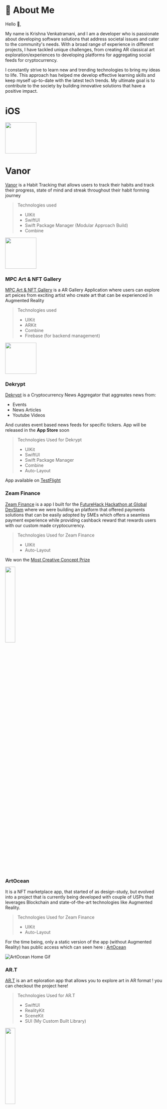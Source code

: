 # 🚀 About Me

Hello 👋,

My name is Krishna Venkatramani, and I am a developer who is passionate about developing software solutions that address societal issues and cater to the community's needs. With a broad range of experience in different projects, I have tackled unique challenges, from creating AR classical art exploration/experiences to developing platforms for aggregating social feeds for cryptocurrency.

I constantly strive to learn new and trending technologies to bring my ideas to life. This approach has helped me develop effective learning skills and keep myself up-to-date with the latest tech trends. My ultimate goal is to contribute to the society by building innovative solutions that have a positive impact.

# iOS

<img src="https://github.com/krish11031998-pythonwhisperer/Vanor/blob/master/Vane/Assets/Assets.xcassets/AppIcon.appiconset/1024.png" width="100" height="100">

# Vanor 

[Vanor](https://testflight.apple.com/join/nC6XBsfY) is a Habit Tracking that allows users to track their habits and track their progress, state of mind and streak throughout their habit forming journey

> Technologies used
> * UIKit
> * SwiftUI
> * Swift Package Manager (Modular Approach Build)
> * Combine



<img src="https://firebasestorage.googleapis.com/v0/b/mpcstore-1.appspot.com/o/Images%2FMPC_ART_Logo_Thumbnail.jpg?alt=media&token=6dd889aa-5d24-4492-8146-53a3bf2d6c82&_gl=1*1pazri4*_ga*MTc3Njk4NDY1Ny4xNjUwOTAyMDg5*_ga_CW55HF8NVT*MTY4NTcyMDU5NC43NC4xLjE2ODU3MjA2NjUuMC4wLjA." width="100" height="100">

### MPC Art & NFT Gallery
[MPC Art & NFT Gallery](https://apps.apple.com/ae/app/mpc-art-nft-gallery/id6446897570) is a AR Gallery Application where users can explore art peices from exciting artist who create art that can be experienced in Augmented Reality

> Technologies used
> * UIKit
> * ARKit
> * Combine
> * Firebase (for backend management)



<img src="https://github.com/krish11031998-pythonwhisperer/dekrypt-ios/blob/master/Assets.xcassets/AppIcon.appiconset/1024.png?raw=true" width="100" height="100">

### Dekrypt

[Dekrypt](https://github.com/krish11031998-pythonwhisperer/dekrypt-ios) is a Cryptocurrency News Aggregator that aggreates news from:
* Events
* News Articles
* Youtube Videos

And curates event based news feeds for specific tickers.
App will be released in the **App Store** soon 

> Technologies Used for Dekrypt
> * UIKit
> * SwiftUI
> * Swift Package Manager
> * Combine
> * Auto-Layout

App available on [TestFlight](https://testflight.apple.com/join/ZKYUpfgZ)


### Zeam Finance
[Zeam Finance](https://github.com/krish11031998-pythonwhisperer/ZeamFinance) is a app I built for the [FutureHack Hackathon at Global DevSlam](https://www.hack.globaldevslam.com/futurehack)
where we were building an platform that offered payments solutions that can be easily adopted by SMEs which offers a seamless payment experience 
while providing cashback reward that rewards users with our custom made cryptocurrency.

> Technologies Used for Zeam Finance
> * UIKit
> * Auto-Layout

We won the [Most Creative Concept Prize](https://www.linkedin.com/feed/update/urn:li:activity:6986773305231872000?updateEntityUrn=urn%3Ali%3Afs_feedUpdate%3A%28V2%2Curn%3Ali%3Aactivity%3A6986773305231872000%29)

<img src="https://github.com/krish11031998-pythonwhisperer/ZeamFinance/blob/master/Screenshots/QRPayment.gif?raw=true" width=25% height=25%>


### ArtOcean
   It is a NFT marketplace app, that started of as design-study, but evolved into a project that is currently being developed with couple of USPs that leverages Blockchain and state-of-the-art technologies like Augmented Reality.
   
> Technologies Used for Zeam Finance
> * UIKit
> * Auto-Layout
   
   For the time being, only a static version of the app (without Augmented Reality) has public access which can seen here : [ArtOcean](https://github.com/krish11031998-pythonwhisperer/ArtOcean)

   ![ArtOcean Home Gif](https://github.com/krish11031998-pythonwhisperer/ArtOcean/blob/master/screenshots/HomePage.gif?raw=true)

### AR.T 
    
   [AR.T](https://github.com/krish11031998-pythonwhisperer/AR.T) is an art eploration app that allows you to explore art in AR format ! you can checkout the project here!
    
> Technologies Used for AR.T
> * SwiftUI
> * RealityKit
> * SceneKit
> * SUI (My Custom Built Library)
    
<img src="https://github.com/krish11031998-pythonwhisperer/AR.T/blob/master/Screenshots/detailARView.gif" width=25% height=25%>

### SUI

   [SUI](https://github.com/krish11031998-pythonwhisperer/SUI) is an  is a simple to use, configure, and integrate SwiftUI style library that can be easily added to your project through cocoapods.

## Image Processing

   NDVI Image Processing Project

   * This is an Image Processing Project that was built on Python to leverage Image Processing libraries like OpenCV to monitor the health of the plant by evaluating the metrics like NDVI(Normalized Vegetation Differential Index) which can be evaluated based on the amount of infra-red light that is reflected by plants (high infra-red light reflected = healthy plant & low infra-red light relfected = unhealthy). More description available in the repo : [NDVI](https://github.com/krish11031998-pythonwhisperer/NDVI_GNDVI_ImageProcessing)

## Backend

### CrybseServer

   CrybseServer is a News-Media aggregator to retrieve tweets, cryptocurrency pricing , news articles, videos and every media related to crypto. this project was built to complement the iOS App (which is currently under development) , The backend will be up and running by the mid-Oct on railway.app as a Beta release along with the iOS App: [CrybseServer](https://github.com/krish11031998-pythonwhisperer/CrybseServer)

## Web Dev

6. Food Recipe Web Application 

    It is a food recipe web application built on vanilla JS, CSS and HTML : [Food Recipe App](https://github.com/krish11031998-pythonwhisperer/Recipe_app)

7. BudgetTracker App

    It is a financial Budget tracking web application built on ReactJS , CSS and HTML : [BudgetTrackerApp](https://github.com/krish11031998-pythonwhisperer/Recipe_app)

8. Tripping Website

    It was a website I built for the Trippin App for showcasing the product and iOS app , built using ReactJS, HTML, CSS and ReactSprings: [Trippin](https://github.com/krish11031998-pythonwhisperer/TrippinWebsite)


## 🔗 Links
[![linkedin](https://img.shields.io/badge/linkedin-0A66C2?style=for-the-badge&logo=linkedin&logoColor=white)](https://www.linkedin.com/in/krishna-venkatramani-969572121/)




## 🛠 Skills
(Ranked in terms of competence and experience)
1. iOS Development
    * UIKit
    * SwiftUI
    * CoreAnimation
    * Combine
    * RxSwift
2. Front End
    * ReactJS
    * CSS
    * HTML
3. Backend 
    * Go Fiber (Golang)

### 👨‍💻 Languages
* Swift
* Golang
* Python
* JS

